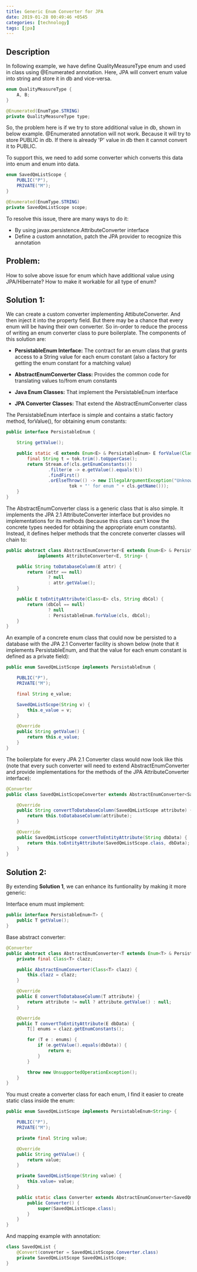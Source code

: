 ```yaml
---
title: Generic Enum Converter for JPA
date: 2019-01-28 00:49:46 +0545
categories: [technology]
tags: [jpa]
---
```


## Description
In following example, we have define QualityMeasureType enum and used in class using @Enumerated annotation.
Here, JPA will convert enum value into string and store it in db and vice-versa.

``` java
enum QualityMeasureType {
	A, B;
}

@Enumerated(EnumType.STRING)
private QualityMeasureType type;
```

So, the problem here is if we try to store additional value in db, shown in below example.
@Enumerated annotation will not work. Because it will try to store PUBLIC in db. If there is already
'P' value in db then it cannot convert it to PUBLIC.

To support this, we need to add some converter which converts this data into enum and enum into data.
``` java
enum SavedQmListScope {
	PUBLIC("P"),
	PRIVATE("M");
}

@Enumerated(EnumType.STRING)
private SavedQmListScope scope;
```

To resolve this issue, there are many ways to do it:
- By using javax.persistence.AttributeConverter interface
- Define a custom annotation, patch the JPA provider to recognize this annotation

## Problem:
How to solve above issue for enum which have additional value using JPA/Hibernate?
How to make it workable for all type of enum?

## Solution 1:
We can create a custom converter implementing AttibuteConverter. And then inject it into the property field.
But there may be a chance that every enum will be having their own converter.
So in-order to reduce the process of writing an enum converter class to pure boilerplate. The components of this solution are:

- **PersistableEnum Interface:**
The contract for an enum class that grants access to a String value for each enum constant (also a factory for getting the enum constant for a matching value)

- **AbstractEnumConverter Class:** Provides the common code for translating values to/from enum constants
- **Java Enum Classes:** That implement the PersistableEnum interface
- **JPA Converter Classes:** That extend the AbstractEnumConverter class

The PersistableEnum interface is simple and contains a static factory method, forValue(), for obtaining enum constants:
``` java
public interface PersistableEnum {

    String getValue();

    public static <E extends Enum<E> & PersistableEnum> E forValue(Class<E> cls, String tok) {
        final String t = tok.trim().toUpperCase();
        return Stream.of(cls.getEnumConstants())
                .filter(e -> e.getValue().equals(t))
                .findFirst()
                .orElseThrow(() -> new IllegalArgumentException("Unknown value '" +
                        tok + "' for enum " + cls.getName()));
    }
}
```

The AbstractEnumConverter class is a generic class that is also simple. It implements the JPA 2.1 AttributeConverter interface but provides no implementations for its methods (because this class can't know the concrete types needed for obtaining the appropriate enum constants). Instead, it defines helper methods that the concrete converter classes will chain to:

``` java
public abstract class AbstractEnumConverter<E extends Enum<E> & PersistableEnum>
            implements AttributeConverter<E, String> {

    public String toDatabaseColumn(E attr) {
        return (attr == null)
                ? null
                : attr.getValue();
    }

    public E toEntityAttribute(Class<E> cls, String dbCol) {
        return (dbCol == null)
                ? null
                : PersistableEnum.forValue(cls, dbCol);
    }
}
```

An example of a concrete enum class that could now be persisted to a database with the JPA 2.1 Converter facility is shown below (note that it implements PersistableEnum, and that the value for each enum constant is defined as a private field):

``` java
public enum SavedQmListScope implements PersistableEnum {

    PUBLIC("P"),
	PRIVATE("M");

    final String e_value;

    SavedQmListScope(String v) {
        this.e_value = v;
    }

    @Override
    public String getValue() {
        return this.e_value;
    }
}
```

The boilerplate for every JPA 2.1 Converter class would now look like this (note that every such converter will need to extend AbstractEnumConverter and provide implementations for the methods of the JPA AttributeConverter interface):

``` java
@Converter
public class SavedQmListScopeConverter extends AbstractEnumConverter<SavedQmListScope> {

    @Override
    public String convertToDatabaseColumn(SavedQmListScope attribute) {
        return this.toDatabaseColumn(attribute);
    }

    @Override
    public SavedQmListScope convertToEntityAttribute(String dbData) {
        return this.toEntityAttribute(SavedQmListScope.class, dbData);
    }
}
```

## Solution 2:
By extending **Solution 1**, we can enhance its funtionality by making it more generic:

Interface enum must implement:
``` java
public interface PersistableEnum<T> {
    public T getValue();
}
```

Base abstract converter:
``` java
@Converter
public abstract class AbstractEnumConverter<T extends Enum<T> & PersistableEnum<E>, E> implements AttributeConverter<T, E> {
    private final Class<T> clazz;

    public AbstractEnumConverter(Class<T> clazz) {
        this.clazz = clazz;
    }

    @Override
    public E convertToDatabaseColumn(T attribute) {
        return attribute != null ? attribute.getValue() : null;
    }

    @Override
    public T convertToEntityAttribute(E dbData) {
        T[] enums = clazz.getEnumConstants();

        for (T e : enums) {
            if (e.getValue().equals(dbData)) {
                return e;
            }
        }

        throw new UnsupportedOperationException();
    }
}
```

You must create a converter class for each enum, I find it easier to create static class inside the enum:
``` java
public enum SavedQmListScope implements PersistableEnum<String> {

	PUBLIC("P"),
	PRIVATE("M");

    private final String value;

    @Override
    public String getValue() {
        return value;
    }

    private SavedQmListScope(String value) {
        this.value= value;
    }

    public static class Converter extends AbstractEnumConverter<SavedQmListScope, String> {
        public Converter() {
            super(SavedQmListScope.class);
        }
    }
}
```

And mapping example with annotation:
``` java
class SavedQmList {
	@Convert(converter = SavedQmListScope.Converter.class)
	private SavedQmListScope SavedQmListScope;
}
```
